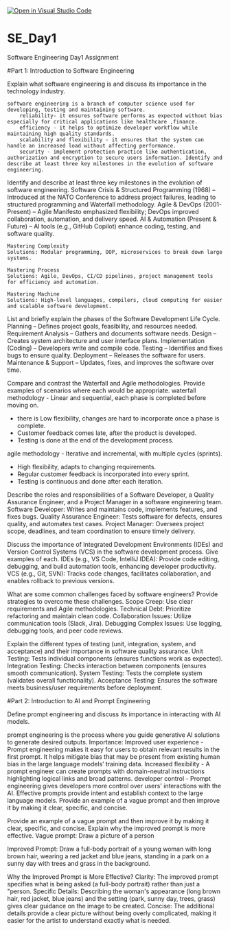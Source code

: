 [![Open in Visual Studio Code](https://classroom.github.com/assets/open-in-vscode-2e0aaae1b6195c2367325f4f02e2d04e9abb55f0b24a779b69b11b9e10269abc.svg)](https://classroom.github.com/online_ide?assignment_repo_id=18394668&assignment_repo_type=AssignmentRepo)
# SE_Day1
Software Engineering Day1 Assignment

#Part 1: Introduction to Software Engineering

Explain what software engineering is and discuss its importance in the technology industry.

    software engineering is a branch of computer science used for developing, testing and maintaining software.
        reliability- it ensures software performs as expected without bias especially for critical applications like healthcare ,finance. 
        efficiency - it helps to optimize developer workflow while maintaining high quality standards.
        scalability and flexibility - it ensures that the system can handle an increased load without affecting performance.
        security - implement protection practice like authentication, authorization and encryption to secure users information. Identify and describe at least three key milestones in the evolution of software engineering.


Identify and describe at least three key milestones in the evolution of software engineering.
    Software Crisis & Structured Programming (1968) – Introduced at the NATO Conference to address project failures, leading to structured programming and Waterfall methodology.
    Agile & DevOps (2001-Present) – Agile Manifesto emphasized flexibility; DevOps improved collaboration, automation, and delivery speed.
    AI & Automation (Present & Future) – AI tools (e.g., GitHub Copilot) enhance coding, testing, and software quality.
    
    Mastering Complexity
    Solutions: Modular programming, OOP, microservices to break down large systems.

    Mastering Process
    Solutions: Agile, DevOps, CI/CD pipelines, project management tools for efficiency and automation.
    
    Mastering Machine
    Solutions: High-level languages, compilers, cloud computing for easier and scalable software development.


List and briefly explain the phases of the Software Development Life Cycle.
    Planning – Defines project goals, feasibility, and resources needed.
    Requirement Analysis – Gathers and documents software needs.
    Design – Creates system architecture and user interface plans.
    Implementation (Coding) – Developers write and compile code.
    Testing – Identifies and fixes bugs to ensure quality.
    Deployment – Releases the software for users.
    Maintenance & Support – Updates, fixes, and improves the software over time.


Compare and contrast the Waterfall and Agile methodologies. Provide examples of scenarios where each would be appropriate.
waterfall methodology - Linear and sequential, each phase is completed before moving on. 
- there is Low flexibility,
 changes are hard to incorporate once a phase is complete.
 - Customer feedback comes late, after the product is developed.
 - Testing is done at the end of the development process.


agile methodology - Iterative and incremental, with multiple cycles (sprints). 
- High flexibility, adapts to changing requirements. 
- Regular customer feedback is incorporated into every sprint. 
- Testing is continuous and done after each iteration.



Describe the roles and responsibilities of a Software Developer, a Quality Assurance Engineer, and a Project Manager in a software engineering team.
    Software Developer: Writes and maintains code, implements features, and fixes bugs.
    Quality Assurance Engineer: Tests software for defects, ensures quality, and automates test cases.
    Project Manager: Oversees project scope, deadlines, and team coordination to ensure timely delivery.


Discuss the importance of Integrated Development Environments (IDEs) and Version Control Systems (VCS) in the software development process. Give examples of each.
    IDEs (e.g., VS Code, IntelliJ IDEA): Provide code editing, debugging, and build automation tools, enhancing developer productivity.
    VCS (e.g., Git, SVN): Tracks code changes, facilitates collaboration, and enables rollback to previous versions.


What are some common challenges faced by software engineers? Provide strategies to overcome these challenges.
    Scope Creep: Use clear requirements and Agile methodologies.
    Technical Debt: Prioritize refactoring and maintain clean code.
    Collaboration Issues: Utilize communication tools (Slack, Jira).
    Debugging Complex Issues: Use logging, debugging tools, and peer code reviews.


Explain the different types of testing (unit, integration, system, and acceptance) and their importance in software quality assurance.
    Unit Testing: Tests individual components (ensures functions work as expected).
    Integration Testing: Checks interaction between components (ensures smooth communication).
    System Testing: Tests the complete system (validates overall functionality).
    Acceptance Testing: Ensures the software meets business/user requirements before deployment.


#Part 2: Introduction to AI and Prompt Engineering


Define prompt engineering and discuss its importance in interacting with AI models.

 prompt engineering  is the process where you guide generative AI solutions to generate desired outputs.
Importance:
    Improved user experience - Prompt engineering makes it easy for users to obtain relevant results in the first prompt. It helps mitigate bias that may be                 present from existing human bias in the large language models’ training data.
    Increased flexibility - A prompt engineer can create prompts with domain-neutral instructions highlighting logical links and broad patterns.
    developer control - Prompt engineering gives developers more control over users' interactions with the AI. Effective prompts provide intent and establish                 context to the large language models. Provide an example of a vague prompt and then improve it by making it clear, specific, and concise.


Provide an example of a vague prompt and then improve it by making it clear, specific, and concise. Explain why the improved prompt is more effective.
Vague prompt: Draw a picture of a person

Improved Prompt: Draw a full-body portrait of a young woman with long brown hair, wearing a red jacket and blue jeans, standing in a park on a sunny day with trees and grass in the background.

Why the Improved Prompt is More Effective?
Clarity: The improved prompt specifies what is being asked (a full-body portrait) rather than just a "person.
Specific Details: Describing the woman's appearance (long brown hair, red jacket, blue jeans) and the setting (park, sunny day, trees, grass) gives clear guidance on the image to be created.
Concise: The additional details provide a clear picture without being overly complicated, making it easier for the artist to understand exactly what is needed.
